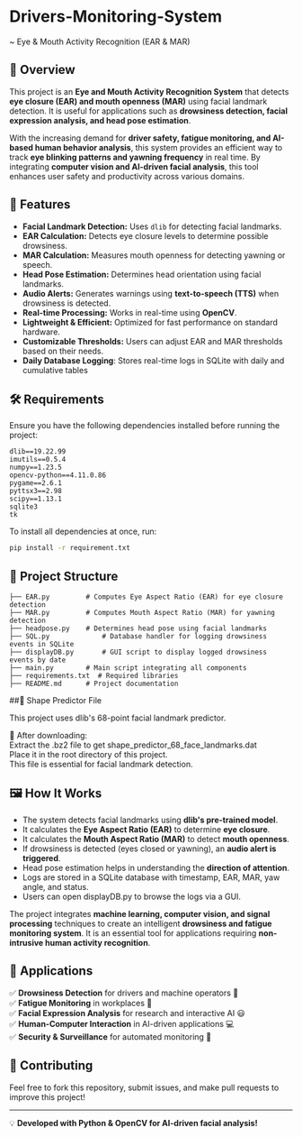 # Drivers-Monitoring-System  
~ Eye & Mouth Activity Recognition (EAR & MAR)


## 📌 Overview
This project is an **Eye and Mouth Activity Recognition System** that detects **eye closure (EAR) and mouth openness (MAR)** using facial landmark detection. It is useful for applications such as **drowsiness detection, facial expression analysis, and head pose estimation**. 

With the increasing demand for **driver safety, fatigue monitoring, and AI-based human behavior analysis**, this system provides an efficient way to track **eye blinking patterns and yawning frequency** in real time. By integrating **computer vision and AI-driven facial analysis**, this tool enhances user safety and productivity across various domains.

## 🚀 Features
- **Facial Landmark Detection:** Uses `dlib` for detecting facial landmarks.
- **EAR Calculation:** Detects eye closure levels to determine possible drowsiness.
- **MAR Calculation:** Measures mouth openness for detecting yawning or speech.
- **Head Pose Estimation:** Determines head orientation using facial landmarks.
- **Audio Alerts:** Generates warnings using **text-to-speech (TTS)** when drowsiness is detected.
- **Real-time Processing:** Works in real-time using **OpenCV**.
- **Lightweight & Efficient:** Optimized for fast performance on standard hardware.
- **Customizable Thresholds:** Users can adjust EAR and MAR thresholds based on their needs.
- **Daily Database Logging**: Stores real-time logs in SQLite with daily and cumulative tables

## 🛠️ Requirements
Ensure you have the following dependencies installed before running the project:

```plaintext
dlib==19.22.99
imutils==0.5.4
numpy==1.23.5
opencv-python==4.11.0.86
pygame==2.6.1
pyttsx3==2.98
scipy==1.13.1
sqlite3
tk
```

To install all dependencies at once, run:
```bash
pip install -r requirement.txt
```

## 📂 Project Structure
```
├── EAR.py         # Computes Eye Aspect Ratio (EAR) for eye closure detection
├── MAR.py         # Computes Mouth Aspect Ratio (MAR) for yawning detection
├── headpose.py    # Determines head pose using facial landmarks
├── SQL.py             # Database handler for logging drowsiness events in SQLite
├── displayDB.py       # GUI script to display logged drowsiness events by date
├── main.py        # Main script integrating all components
├── requirements.txt  # Required libraries
├── README.md      # Project documentation
```
##📅 Shape Predictor File

This project uses dlib's 68-point facial landmark predictor.

📌 After downloading:                                          
Extract the .bz2 file to get shape_predictor_68_face_landmarks.dat                                    
Place it in the root directory of this project.                                    
This file is essential for facial landmark detection.                                    

## 🖼️ How It Works
- The system detects facial landmarks using **dlib's pre-trained model**.
- It calculates the **Eye Aspect Ratio (EAR)** to determine **eye closure**.
- It calculates the **Mouth Aspect Ratio (MAR)** to detect **mouth openness**.
- If drowsiness is detected (eyes closed or yawning), an **audio alert is triggered**.
- Head pose estimation helps in understanding the **direction of attention**.
- Logs are stored in a SQLite database with timestamp, EAR, MAR, yaw angle, and status.
- Users can open displayDB.py to browse the logs via a GUI.

The project integrates **machine learning, computer vision, and signal processing** techniques to create an intelligent **drowsiness and fatigue monitoring system**. It is an essential tool for applications requiring **non-intrusive human activity recognition**.

## 📌 Applications
✅ **Drowsiness Detection** for drivers and machine operators 🚗                                  
✅ **Fatigue Monitoring** in workplaces 🏢                               
✅ **Facial Expression Analysis** for research and interactive AI 😃                               
✅ **Human-Computer Interaction** in AI-driven applications 💻                               
✅ **Security & Surveillance** for automated monitoring 🎥                               

## 🤝 Contributing
Feel free to fork this repository, submit issues, and make pull requests to improve this project!

---
💡 **Developed with Python & OpenCV for AI-driven facial analysis!**

